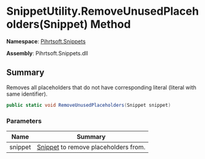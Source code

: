 # SnippetUtility\.RemoveUnusedPlaceholders\(Snippet\) Method

**Namespace**: [Pihrtsoft.Snippets](../../README.md)

**Assembly**: Pihrtsoft\.Snippets\.dll

## Summary

Removes all placeholders that do not have corresponding literal \(literal with same identifier\)\.

```csharp
public static void RemoveUnusedPlaceholders(Snippet snippet)
```

### Parameters

| Name | Summary |
| ---- | ------- |
| snippet | [Snippet](../../Snippet/README.md) to remove placeholders from\. |

